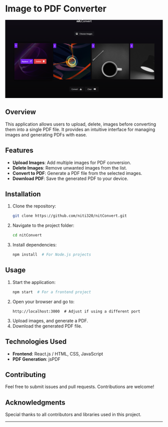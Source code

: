# Image to PDF Converter

![App Screenshot](/image.png)


## Overview
This application allows users to upload, delete, images before converting them into a single PDF file. It provides an intuitive interface for managing images and generating PDFs with ease.

## Features
- **Upload Images**: Add multiple images for PDF conversion.
- **Delete Images**: Remove unwanted images from the list.
- **Convert to PDF**: Generate a PDF file from the selected images.
- **Download PDF**: Save the generated PDF to your device.

## Installation

1. Clone the repository:
   ```sh
   git clone https://github.com/niti320/nitConvert.git
   ```
2. Navigate to the project folder:
   ```sh
   cd nitConvert
   ```
3. Install dependencies:
   ```sh
   npm install  # For Node.js projects
   ```

## Usage

1. Start the application:
   ```sh
   npm start  # For a frontend project
   ```
2. Open your browser and go to:
   ```
   http://localhost:3000  # Adjust if using a different port
   ```
3. Upload images, and generate a PDF.
4. Download the generated PDF file.

## Technologies Used
- **Frontend**: React.js / HTML, CSS, JavaScript
- **PDF Generation**: jsPDF 

## Contributing
Feel free to submit issues and pull requests. Contributions are welcome!


## Acknowledgments
Special thanks to all contributors and libraries used in this project.

---


